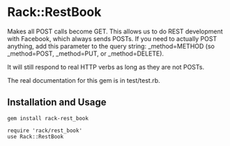 Rack::RestBook
==============================================

Makes all POST calls become GET. This allows us to do REST development with Facebook, which always sends POSTs.
If you need to actually POST anything, add this parameter to the query string: \_method=METHOD (so \_method=POST, \_method=PUT, or \_method=DELETE).

It will still respond to real HTTP verbs as long as they are not POSTs.

The real documentation for this gem is in test/test.rb.

Installation and Usage
-------------

    gem install rack-rest_book
    
    require 'rack/rest_book'
    use Rack::RestBook